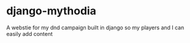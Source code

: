 # django-mythodia
A webstie for my dnd campaign built in django so my players and I can easily add content

